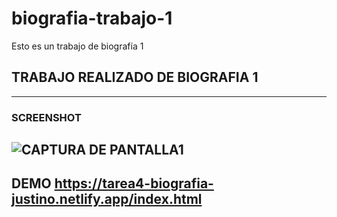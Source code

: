 # biografia-trabajo-1
Esto es un trabajo de biografía 1
## TRABAJO REALIZADO DE BIOGRAFIA 1
---
### SCREENSHOT
![CAPTURA DE PANTALLA1](http://imgfz.com/i/h8XbMus.png)
---
## DEMO <https://tarea4-biografia-justino.netlify.app/index.html>
